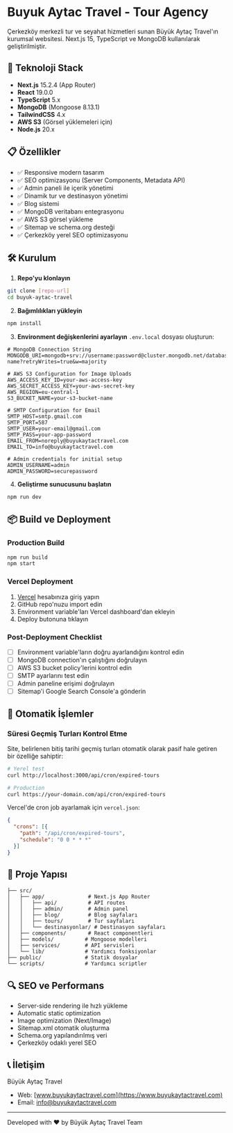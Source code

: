# Buyuk Aytac Travel - Tour Agency 


Çerkezköy merkezli tur ve seyahat hizmetleri sunan Büyük Aytaç Travel'ın kurumsal websitesi. Next.js 15, TypeScript ve MongoDB kullanılarak geliştirilmiştir.

## 🚀 Teknoloji Stack

- **Next.js** 15.2.4 (App Router)
- **React** 19.0.0
- **TypeScript** 5.x
- **MongoDB** (Mongoose 8.13.1)
- **TailwindCSS** 4.x
- **AWS S3** (Görsel yüklemeleri için)
- **Node.js** 20.x

## 📋 Özellikler

- ✅ Responsive modern tasarım
- ✅ SEO optimizasyonu (Server Components, Metadata API)
- ✅ Admin paneli ile içerik yönetimi
- ✅ Dinamik tur ve destinasyon yönetimi
- ✅ Blog sistemi
- ✅ MongoDB veritabanı entegrasyonu
- ✅ AWS S3 görsel yükleme
- ✅ Sitemap ve schema.org desteği
- ✅ Çerkezköy yerel SEO optimizasyonu

## 🛠️ Kurulum

1. **Repo'yu klonlayın**
```bash
git clone [repo-url]
cd buyuk-aytac-travel
```

2. **Bağımlılıkları yükleyin**
```bash
npm install
```

3. **Environment değişkenlerini ayarlayın**
`.env.local` dosyası oluşturun:
```env
# MongoDB Connection String
MONGODB_URI=mongodb+srv://username:password@cluster.mongodb.net/database-name?retryWrites=true&w=majority

# AWS S3 Configuration for Image Uploads
AWS_ACCESS_KEY_ID=your-aws-access-key
AWS_SECRET_ACCESS_KEY=your-aws-secret-key
AWS_REGION=eu-central-1
S3_BUCKET_NAME=your-s3-bucket-name

# SMTP Configuration for Email
SMTP_HOST=smtp.gmail.com
SMTP_PORT=587
SMTP_USER=your-email@gmail.com
SMTP_PASS=your-app-password
EMAIL_FROM=noreply@buyukaytactravel.com
EMAIL_TO=info@buyukaytactravel.com

# Admin credentials for initial setup
ADMIN_USERNAME=admin
ADMIN_PASSWORD=securepassword
```

4. **Geliştirme sunucusunu başlatın**
```bash
npm run dev
```

## 📦 Build ve Deployment

### Production Build
```bash
npm run build
npm start
```

### Vercel Deployment
1. [Vercel](https://vercel.com) hesabınıza giriş yapın
2. GitHub repo'nuzu import edin
3. Environment variable'ları Vercel dashboard'dan ekleyin
4. Deploy butonuna tıklayın

### Post-Deployment Checklist
- [ ] Environment variable'ların doğru ayarlandığını kontrol edin
- [ ] MongoDB connection'ın çalıştığını doğrulayın
- [ ] AWS S3 bucket policy'lerini kontrol edin
- [ ] SMTP ayarlarını test edin
- [ ] Admin paneline erişimi doğrulayın
- [ ] Sitemap'i Google Search Console'a gönderin

## 🔄 Otomatik İşlemler

### Süresi Geçmiş Turları Kontrol Etme
Site, belirlenen bitiş tarihi geçmiş turları otomatik olarak pasif hale getiren bir özelliğe sahiptir:

```bash
# Yerel test
curl http://localhost:3000/api/cron/expired-tours

# Production
curl https://your-domain.com/api/cron/expired-tours
```

Vercel'de cron job ayarlamak için `vercel.json`:
```json
{
  "crons": [{
    "path": "/api/cron/expired-tours",
    "schedule": "0 0 * * *"
  }]
}
```

## 📁 Proje Yapısı

```
├── src/
│   ├── app/              # Next.js App Router
│   │   ├── api/          # API routes
│   │   ├── admin/        # Admin panel
│   │   ├── blog/         # Blog sayfaları
│   │   ├── tours/        # Tur sayfaları
│   │   └── destinasyonlar/ # Destinasyon sayfaları
│   ├── components/       # React componentleri
│   ├── models/          # Mongoose modelleri
│   ├── services/        # API servisleri
│   └── lib/             # Yardımcı fonksiyonlar
├── public/              # Statik dosyalar
└── scripts/             # Yardımcı scriptler
```

## 🔍 SEO ve Performans

- Server-side rendering ile hızlı yükleme
- Automatic static optimization
- Image optimization (Next/Image)
- Sitemap.xml otomatik oluşturma
- Schema.org yapılandırılmış veri
- Çerkezköy odaklı yerel SEO

## 📞 İletişim

Büyük Aytaç Travel
- Web: [www.buyukaytactravel.com](https://www.buyukaytactravel.com)
- Email: info@buyukaytactravel.com

---
Developed with ❤️ by Büyük Aytaç Travel Team

